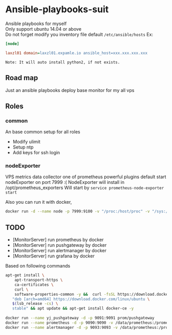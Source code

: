 # Ansible-playbooks-suit
Ansible playbooks for myself  
Only support ubuntu 14.04 or above  
Do not forget modify you inventory file default `/etc/ansible/hosts`
Ex:
```ini
[node]

laxzl01 domain=laxzl01.expamle.io ansible_host=xxx.xxx.xxx.xxx
```

`Note: It will auto install python2, if not exists.`




## Road map
Just an ansible playbooks deploy base monitor for my all vps



## Roles

### common
An base common setup for all roles
- Modify ulimit
- Setup ntp
- Add keys for ssh login

### nodeExporter
VPS metrics data collector one of prometheus powerful plugins
default start nodeExporter on port 7999 :(
NodeExporter will install in /opt/prometheus_exporters
Will start by `service prometheus-node-exporter start`



Also you can run it with docker,
```bash
docker run -d --name node -p 7999:9100 -v "/proc:/host/proc" -v "/sys:/host/sys" -v "/:/rootfs"  prom/node-exporter --path.procfs /host/proc --path.sysfs /host/proc --collector.filesystem.ignored-mount-points "^/(sys|proc|dev|host|etc)($|/)" 
```


## TODO
- [MonitorServer] run prometheus by docker
- [MonitorServer] run pushgateway by docker
- [MonitorServer] run alertmanager by docker
- [MonitorServer] run grafana by docker 

Based on following commands

```bash
apt-get install \
    apt-transport-https \
    ca-certificates \
    curl \
    software-properties-common -y &&  curl -fsSL https://download.docker.com/linux/ubuntu/gpg | sudo apt-key add - && apt-key fingerprint 0EBFCD88 && add-apt-repository \
   "deb [arch=amd64] https://download.docker.com/linux/ubuntu \
   $(lsb_release -cs) \
   stable" && apt update && apt-get install docker-ce -y
   
docker run --name yj_pushgateway -d -p 9091:9091 prom/pushgateway
docker run --name prometheus -d -p 9090:9090 -v /data/prometheus:/prometheus-data  prom/prometheus --config.file=/prometheus-data/config.yml
docker run --name alertmanager -d -p 9093:9093 -v /data/prometheus:/prometheus-data  prom/alertmanager --config.file=/prometheus-data/alertmanager_config.yml
```